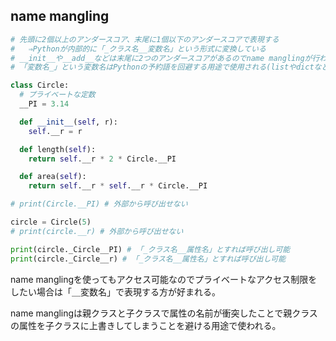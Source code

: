 ## name mangling

```python
# 先頭に2個以上のアンダースコア、末尾に1個以下のアンダースコアで表現する
#   ⇒Pythonが内部的に「_クラス名__変数名」という形式に変換している
# __init__や__add__などは末尾に2つのアンダースコアがあるのでname manglingが行われない
# 「変数名_」という変数名はPythonの予約語を回避する用途で使用される(listやdictなど)

class Circle:
  # プライベートな定数
  __PI = 3.14

  def __init__(self, r):
    self.__r = r

  def length(self):
    return self.__r * 2 * Circle.__PI

  def area(self):
    return self.__r * self.__r * Circle.__PI

# print(Circle.__PI) # 外部から呼び出せない

circle = Circle(5)
# print(circle.__r) # 外部から呼び出せない

print(circle._Circle__PI) # 「_クラス名__属性名」とすれば呼び出し可能
print(circle._Circle__r) # 「_クラス名__属性名」とすれば呼び出し可能
```

name manglingを使ってもアクセス可能なのでプライベートなアクセス制限をしたい場合は「＿変数名」で表現する方が好まれる。

name manglingは親クラスと子クラスで属性の名前が衝突したことで親クラスの属性を子クラスに上書きしてしまうことを避ける用途で使われる。